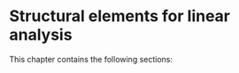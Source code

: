 # Structural elements for linear analysis

This chapter contains the following sections:

```{tableofcontents}
```
